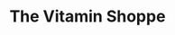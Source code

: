 ---
title: "The Vitamin Shoppe"
url: /naperville/the-vitamin-shoppe/
shop: nutrition supplements
---